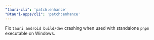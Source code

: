 ```yaml
---
"tauri-cli": 'patch:enhance'
"@tauri-apps/cli": 'patch:enhance'
---
```


Fix `tauri android build/dev` crashing when used with standalone `pnpm` executable on Windows.
